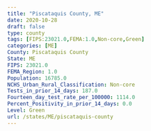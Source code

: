 ```yaml
---
title: "Piscataquis County, ME"
date: 2020-10-28
draft: false
type: county
tags: [FIPS:23021.0,FEMA:1.0,Non-core,Green]
categories: [ME]
County: Piscataquis County
State: ME
FIPS: 23021.0
FEMA_Region: 1.0
Population: 16785.0
NCHS_Urban_Rural_Classification: Non-core
Tests_in_prior_14_days: 187.0
Fourteen_day_test_rate_per_100000: 1114.0
Percent_Positivity_in_prior_14_days: 0.0
Level: Green
url: /states/ME/piscataquis-county
---
```



